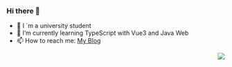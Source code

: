 ### Hi there 👋

- 🔭 I `m a university student
- 🌱 I’m currently learning TypeScript with Vue3 and Java Web  
- 📫 How to reach me: [My Blog](http://monsters1228.cc/)

<img align="right" src="https://github-readme-stats.vercel.app/api?username=Monsters1228&show_icons=true&theme=radical" />

